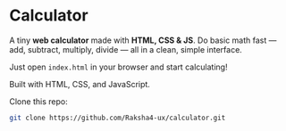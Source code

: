 # Calculator


A tiny **web calculator** made with **HTML, CSS & JS**. Do basic math fast — add, subtract, multiply, divide — all in a clean, simple interface.

Just open `index.html` in your browser and start calculating!

Built with HTML, CSS, and JavaScript.


Clone this repo:

```bash
git clone https://github.com/Raksha4-ux/calculator.git

